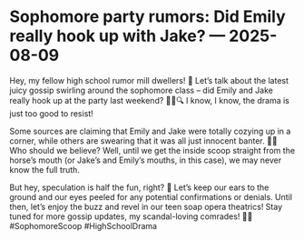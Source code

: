 # Sophomore party rumors: Did Emily really hook up with Jake? — 2025-08-09

Hey, my fellow high school rumor mill dwellers! 🌟 Let’s talk about the latest juicy gossip swirling around the sophomore class – did Emily and Jake really hook up at the party last weekend? 🕵️‍♀️🔍 I know, I know, the drama is just too good to resist!

Some sources are claiming that Emily and Jake were totally cozying up in a corner, while others are swearing that it was all just innocent banter. 🤔💋 Who should we believe? Well, until we get the inside scoop straight from the horse’s mouth (or Jake’s and Emily’s mouths, in this case), we may never know the full truth.

But hey, speculation is half the fun, right? 🤪 Let’s keep our ears to the ground and our eyes peeled for any potential confirmations or denials. Until then, let’s enjoy the buzz and revel in our teen soap opera theatrics! Stay tuned for more gossip updates, my scandal-loving comrades! 💬🔥 #SophomoreScoop #HighSchoolDrama